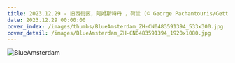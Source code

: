 ```yaml
---
title: 2023.12.29 - 旧西街区，阿姆斯特丹 ，荷兰 (© George Pachantouris/Getty Images)
date: 2023.12.29 00:00:00
cover_index: /images/thumbs/BlueAmsterdam_ZH-CN0483591394_533x300.jpg
cover_detail: /images/BlueAmsterdam_ZH-CN0483591394_1920x1080.jpg
---
```


![BlueAmsterdam](/images/BlueAmsterdam_ZH-CN0483591394_1920x1080.jpg)
